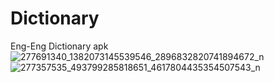 # Dictionary
Eng-Eng Dictionary apk
![277691340_1382073145539546_2896832820741894672_n](https://user-images.githubusercontent.com/81573355/162227615-6bf709ec-835e-4395-a1dc-3f156bc179bf.jpg)
![277357535_493799285818651_4617804435354507543_n](https://user-images.githubusercontent.com/81573355/162227639-a3f14de9-f852-42a4-9279-0b6105fe1122.jpg)
